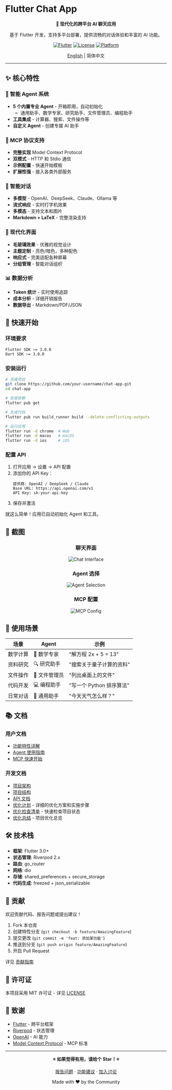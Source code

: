 # Flutter Chat App

<div align="center">

**🚀 现代化的跨平台 AI 聊天应用**

基于 Flutter 开发，支持多平台部署，提供流畅的对话体验和丰富的 AI 功能。

[![Flutter](https://img.shields.io/badge/Flutter-3.0+-blue.svg)](https://flutter.dev/)
[![License](https://img.shields.io/badge/license-MIT-green.svg)](LICENSE)
[![Platform](https://img.shields.io/badge/platform-Web%20%7C%20iOS%20%7C%20Android%20%7C%20macOS-lightgrey.svg)](https://flutter.dev/)

[English](README_EN.md) | 简体中文

</div>

---

## ✨ 核心特性

### 🤖 智能 Agent 系统
- **5 个内置专业 Agent** - 开箱即用，自动初始化
  - 通用助手、数学专家、研究助手、文件管理员、编程助手
- **工具集成** - 计算器、搜索、文件操作等
- **自定义 Agent** - 创建专属 AI 助手

### 🔌 MCP 协议支持
- **完整实现** Model Context Protocol
- **双模式** - HTTP 和 Stdio 通信
- **示例配置** - 快速开始模板
- **扩展性强** - 接入各类外部服务

### 💬 智能对话
- **多模型** - OpenAI、DeepSeek、Claude、Ollama 等
- **流式响应** - 实时打字机效果
- **多模态** - 支持文本和图片
- **Markdown + LaTeX** - 完整渲染支持

### 🎨 现代化界面
- **毛玻璃效果** - 优雅的视觉设计
- **主题定制** - 亮色/暗色，多种配色
- **响应式** - 完美适配各种屏幕
- **分组管理** - 智能对话组织

### 📊 数据分析
- **Token 统计** - 实时使用追踪
- **成本分析** - 详细开销报告
- **数据导出** - Markdown/PDF/JSON

## 🚀 快速开始

### 环境要求

```bash
Flutter SDK >= 3.0.0
Dart SDK >= 3.0.0
```

### 安装运行

```bash
# 克隆项目
git clone https://github.com/your-username/chat-app.git
cd chat-app

# 安装依赖
flutter pub get

# 生成代码
flutter pub run build_runner build --delete-conflicting-outputs

# 运行应用
flutter run -d chrome  # Web
flutter run -d macos   # macOS
flutter run -d ios     # iOS
```

### 配置 API

1. 打开应用 → 设置 → API 配置
2. 添加你的 API Key：
   ```
   提供商: OpenAI / DeepSeek / Claude
   Base URL: https://api.openai.com/v1
   API Key: sk-your-api-key
   ```
3. 保存并激活

就这么简单！应用已自动初始化 Agent 和工具。

## 📸 截图

<div align="center">

### 聊天界面
![Chat Interface](docs/screenshots/chat.png)

### Agent 选择
![Agent Selection](docs/screenshots/agent.png)

### MCP 配置
![MCP Config](docs/screenshots/mcp.png)

</div>

## 🎯 使用场景

| 场景 | Agent | 示例 |
|------|-------|------|
| 数学计算 | 🔢 数学专家 | "解方程 2x + 5 = 13" |
| 资料研究 | 🔍 研究助手 | "搜索关于量子计算的资料" |
| 文件操作 | 📁 文件管理员 | "列出桌面上的文件" |
| 代码开发 | 💻 编程助手 | "写一个 Python 排序算法" |
| 日常对话 | 🤖 通用助手 | "今天天气怎么样？" |

## 📚 文档

### 用户文档
- [功能特性详解](docs/FEATURES.md)
- [Agent 使用指南](docs/agent-user-guide.md)
- [MCP 快速开始](docs/mcp-quick-start.md)

### 开发文档
- [项目架构](docs/architecture.md)
- [项目结构](docs/project-structure.md)
- [API 文档](docs/api.md)
- [优化计划](docs/optimization-plan.md) - 详细的优化方案和实施步骤
- [优化检查清单](docs/optimization-checklist.md) - 快速检查项目状态
- [优化总结](docs/OPTIMIZATION_SUMMARY.md) - 项目优化总览

## 🛠️ 技术栈

- **框架**: Flutter 3.0+
- **状态管理**: Riverpod 2.x
- **路由**: go_router
- **网络**: dio
- **存储**: shared_preferences + secure_storage
- **代码生成**: freezed + json_serializable

## 🤝 贡献

欢迎贡献代码、报告问题或提出建议！

1. Fork 本仓库
2. 创建特性分支 (`git checkout -b feature/AmazingFeature`)
3. 提交更改 (`git commit -m 'feat: 添加某功能'`)
4. 推送到分支 (`git push origin feature/AmazingFeature`)
5. 开启 Pull Request

详见 [贡献指南](CONTRIBUTING.md)

## 📄 许可证

本项目采用 MIT 许可证 - 详见 [LICENSE](LICENSE)

## 🙏 致谢

- [Flutter](https://flutter.dev/) - 跨平台框架
- [Riverpod](https://riverpod.dev/) - 状态管理
- [OpenAI](https://openai.com/) - AI 能力
- [Model Context Protocol](https://modelcontextprotocol.io/) - MCP 标准

---

<div align="center">

**⭐ 如果觉得有用，请给个 Star！⭐**

[报告问题](https://github.com/your-username/chat-app/issues) · [功能建议](https://github.com/your-username/chat-app/discussions) · [加入讨论](https://discord.gg/your-discord)

Made with ❤️ by the Community

</div>
